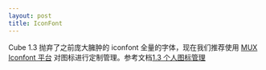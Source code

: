 ```yaml
---
layout: post
title: IconFont
---
```


Cube 1.3 抛弃了之前庞大臃肿的 iconfont 全量的字体，现在我们推荐使用 [MUX Iconfont 平台](http://iconfont.cn/)
对图标进行定制管理。参考文档[1.3 个人图标管理](http://iconfont.cn/help/platform.html)
